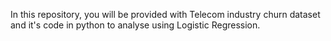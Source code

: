 In this repository, you will be provided with Telecom industry churn dataset and it's code in python to analyse using Logistic Regression.

